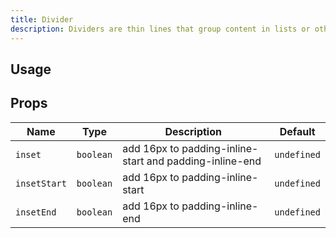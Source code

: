 ```yaml
---
title: Divider
description: Dividers are thin lines that group content in lists or other containers
---
```


## Usage

<usage></usage>

## Props

| Name         | Type      | Description                                             | Default     |
| ------------ | --------- | ------------------------------------------------------- | ----------- |
| `inset`      | `boolean` | add 16px to padding-inline-start and padding-inline-end | `undefined` |
| `insetStart` | `boolean` | add 16px to padding-inline-start                        | `undefined` |
| `insetEnd`   | `boolean` | add 16px to padding-inline-end                          | `undefined` |
